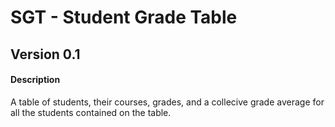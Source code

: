 # SGT - Student Grade Table

## Version 0.1
#### Description
A table of students, their courses, grades, and a collecive grade average for all the students contained on the table.
